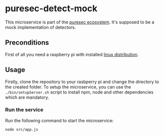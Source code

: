 # puresec-detect-mock

This microservice is part of the [puresec ecosystem](https://github.com/fhopeman/puresec-master). It's supposed to be
a mock implementation of detectors.

## Preconditions
First of all you need a raspberry pi with installed [linux distribution](https://www.raspberrypi.org/downloads/).

## Usage
Firstly, clone the repository to your rasbperry pi and change the directory to the created folder.
To setup the microservice, you can use the `./bin/setupServer.sh` script to install npm, node and
other dependencies which are mandatory.

### Run the service
Run the following command to start the microservice:

`node src/app.js`

